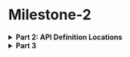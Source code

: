 # Milestone-2

<details>
  <summary>
 <strong>Part 2: API Definition Locations<strong>
  </summary>

### 1. API names, located files and lines

| API name | File name | Line |
| :--- | :--- | :--- |
| **BeautifulSoup** | `./bs4/__init__.py` | 133 |
| **BeautifulSoup** | `./bs4/builder/_htmlparser.py` | 61 |
| **BeautifulSoup** | `./bs4/builder/_html5lib.py` | 323 |
| **SoupStrainer** | `./bs4/filter.py` | 313 |
| **find_parent** | `./bs4/element.py` | 992 |
| **find_next_sibling** | `./bs4/element.py` | 803 |
| **prettify** | `./bs4/element.py` | 2601 |
| **get** | `./bs4/element.py` | 2160 |
| **get_text** | `./bs4/element.py` | 524 |
| **find_all** | `./bs4/element.py` | 2715 |
| **find_all** | `./bs4/filter.py` | 137 |

</details>


<details>
  <summary>
 <strong>Part 3<strong>
  </summary>

| Changed File | Change Description | Purpose |
| :--- | :--- | :--- |
| **bs4/__init__.py** | Added "SoupReplacer" to __all__ | Expose SoupReplacer symbol from the package API so it can be imported via from bs4 import SoupReplacer |
| **bs4/__init__.py** | Added import: from .replacer import SoupReplacer and TYPE_CHECKING conditional import block | Import the SoupReplacer class into the package namespace; TYPE_CHECKING block helps type checkers without runtime import side-effects. |
| **bs4/__init__.py** | Added replacer | Allow users to pass a SoupReplacer instance to BeautifulSoup when constructing a soup. |
| **bs4/__init__.py** | Added assignment of the replacer | Store the replacer on the BeautifulSoup instance so parser/builders can access it during parsing. |
| **bs4/replacer.py** | Add new class SoupReplacer with constructor SoupReplacer(og_tag, alt_tag) and a method to check whether a tag should be replaced | Provides a way for users to define which HTML/XML tags should be replaced during parsing. |
| **bs4/builder/_htmlparser.py** | Added _map_name() method | Provides a single place to apply tag replacement logic. This makes parsing extensible without modifying core parser logic. |
| **bs4/builder/_htmlparser.py** | Inside _map_name(), used getattr(self.soup, "replacer", None) and invoked rp.maybe(name) | Allows BeautifulSoup to optionally replace tags only when a SoupReplacer is passed in, without affecting default parsing behavior. |
| **bs4/builder/_htmlparser.py** | Called name = self._map_name(name) inside: handle_startendtag(), handle_starttag(), and handle_endtag() | Ensures tag replacement happens during parsing, fulfilling Milestone-2 requirement that tree modification should occur before tree construction is finished. |

</details>
